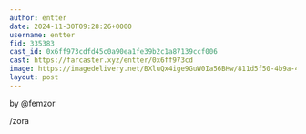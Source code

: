 ```yaml
---
author: entter
date: 2024-11-30T09:28:26+0000
username: entter
fid: 335383
cast_id: 0x6ff973cdfd45c0a90ea1fe39b2c1a87139ccf006
cast: https://farcaster.xyz/entter/0x6ff973cd
image: https://imagedelivery.net/BXluQx4ige9GuW0Ia56BHw/811d5f50-4b9a-4c9d-9dfe-ec432a7a5e00/original
layout: post
---
```


by @femzor

/zora

<img src='https://imagedelivery.net/BXluQx4ige9GuW0Ia56BHw/811d5f50-4b9a-4c9d-9dfe-ec432a7a5e00/original' alt='' referrerpolicy='no-referrer'/>
